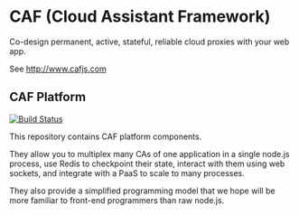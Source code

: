 # CAF (Cloud Assistant Framework)

Co-design permanent, active, stateful, reliable cloud proxies with your web app.

See http://www.cafjs.com 

## CAF Platform
[![Build Status](http://ci.cafjs.com/api/badges/cafjs/caf_platform/status.svg)](http://ci.cafjs.com/cafjs/caf_platform)


This repository contains CAF platform components. 

They allow you to multiplex many CAs of one application in a single node.js process, use Redis to checkpoint their state, interact with them using web sockets, and integrate with a PaaS to scale to many processes. 

They also provide a simplified programming model that we hope will be more familiar to front-end programmers than raw node.js. 

